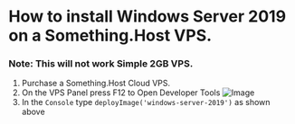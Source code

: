 # How to install Windows Server 2019 on a Something.Host VPS.

### Note: This will not work Simple 2GB VPS.

1. Purchase a Something.Host Cloud VPS.
2. On the VPS Panel press F12 to Open Developer Tools
![Image](http://zentool.xyz/images/chrome_13NAG0x0Hk.png)
3. In the `Console` type `deployImage('windows-server-2019')` as shown above
